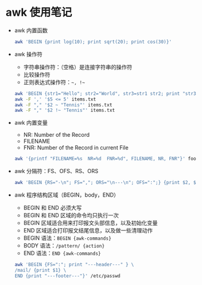# awk 使用笔记

- awk 内置函数

  ```sh
  awk 'BEGIN {print log(10); print sqrt(20); print cos(30)}'
  ```

- awk 操作符
  - 字符串操作符：（空格）是连接字符串的操作符
  - 比较操作符
  - 正则表达式操作符：`~, !~`

  ```sh
  awk 'BEGIN {str1="Hello"; str2="World", str3=str1 str2; print "str3 is:", str3}'
  awk -F ',' '$5 <= 5' items.txt
  awk -F "," '$2 ~ "Tennis"' items.txt
  awk -F "," '$2 !~ "Tennis"' items.txt
  ```

- awk 内置变量
  - NR: Number of the Record
  - FILENAME
  - FNR: Number of the Record in current File

  ```sh
  awk '{printf "FILENAME=%s  NR=%d  FNR=%d", FILENAME, NR, FNR"}' foo.txt bar.txt
  ```

- awk 分隔符：FS、OFS、RS、ORS

  ```sh
  awk 'BEGIN {RS="-\n"; FS=","; ORS="\n---\n"; OFS=":";} {print $2, $3}' employee.txt
  ```

- awk 程序结构区域（BEGIN，body，END）
  - BEGIN 和 END 必须大写
  - BEGIN 和 END 区域的命令均只执行一次
  - BEGIN 区域适合用来打印报文头部信息，以及初始化变量
  - END 区域适合打印报文结尾信息，以及做一些清理动作
  - BEGIN 语法：`BEGIN {awk-commands}`
  - BODY 语法：`/pattern/ {action}`
  - END 语法：`END {awk-commands}`

  ```sh
  awk 'BEGIN {FS=":"; print "---header---" } \
  /mail/ {print $1} \
  END {print "---footer---"}' /etc/passwd
  ```
